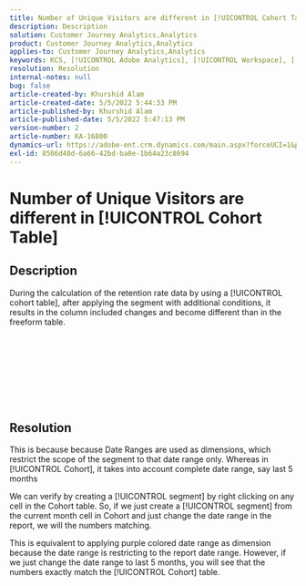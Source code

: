 ```yaml
---
title: Number of Unique Visitors are different in [!UICONTROL Cohort Table]
description: Description
solution: Customer Journey Analytics,Analytics
product: Customer Journey Analytics,Analytics
applies-to: Customer Journey Analytics,Analytics
keywords: KCS, [!UICONTROL Adobe Analytics], [!UICONTROL Workspace], [!UICONTROL Cohort]
resolution: Resolution
internal-notes: null
bug: false
article-created-by: Khurshid Alam
article-created-date: 5/5/2022 5:44:33 PM
article-published-by: Khurshid Alam
article-published-date: 5/5/2022 5:47:13 PM
version-number: 2
article-number: KA-16800
dynamics-url: https://adobe-ent.crm.dynamics.com/main.aspx?forceUCI=1&pagetype=entityrecord&etn=knowledgearticle&id=7dc72e01-9bcc-ec11-a7b5-6045bd00dbbc
exl-id: 8506d40d-6a66-42bd-ba0e-1b64a23c8694
---
```

# Number of Unique Visitors are different in [!UICONTROL Cohort Table]

## Description


During the calculation of the retention rate data by using a [!UICONTROL cohort table], after applying the segment with additional conditions, it results in the column included changes and become different than in the freeform table.
<br><br><br><br> <br><br> <br><br><br>

## Resolution


This is because because Date Ranges are used as dimensions, which restrict the scope of the segment to that date range only. Whereas in [!UICONTROL Cohort], it takes into account complete date range, say last 5 months

We can verify by creating a [!UICONTROL segment] by right clicking on any cell in the Cohort table. So, if we just create a [!UICONTROL segment] from the current month cell in Cohort and just change the date range in the report, we will the numbers matching.

This is equivalent to applying purple colored date range as dimension because the date range is restricting to the report date range. However, if we just change the date range to last 5 months, you will see that the numbers exactly match the [!UICONTROL Cohort] table.
